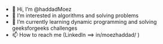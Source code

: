 - 👋 Hi, I’m @haddadMoez
- 👀 I’m interested in algorithms and solving problems
- 🌱 I’m currently learning dynamic programming and solving geeksforgeeks challenges
- 📫 How to reach me (LinkedIn ==> in/moezhaddad/ ) 

<!---
haddadMoez/haddadMoez is a ✨ special ✨ repository because its `README.md` (this file) appears on your GitHub profile.
You can click the Preview link to take a look at your changes.
--->
